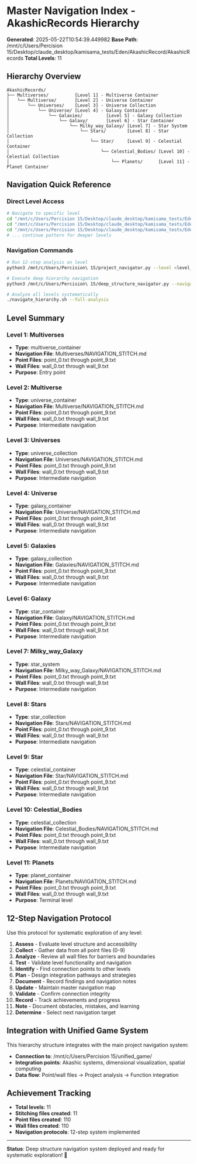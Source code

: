 # Master Navigation Index - AkashicRecords Hierarchy
**Generated**: 2025-05-22T10:54:39.449982
**Base Path**: /mnt/c/Users/Percision 15/Desktop/claude_desktop/kamisama_tests/Eden/AkashicRecord/AkashicRecords
**Total Levels**: 11

## Hierarchy Overview
```
AkashicRecords/
├── Multiverses/          [Level 1] - Multiverse Container
│   └── Multiverse/       [Level 2] - Universe Container
│       └── Universes/    [Level 3] - Universe Collection
│           └── Universe/ [Level 4] - Galaxy Container
│               └── Galaxies/         [Level 5] - Galaxy Collection
│                   └── Galaxy/       [Level 6] - Star Container
│                       └── Milky_way_Galaxy/ [Level 7] - Star System
│                           └── Stars/        [Level 8] - Star Collection
│                               └── Star/     [Level 9] - Celestial Container
│                                   └── Celestial_Bodies/ [Level 10] - Celestial Collection
│                                       └── Planets/      [Level 11] - Planet Container
```

## Navigation Quick Reference

### Direct Level Access
```bash
# Navigate to specific level
cd "/mnt/c/Users/Percision 15/Desktop/claude_desktop/kamisama_tests/Eden/AkashicRecord/AkashicRecords/Multiverses"                     # Level 1
cd "/mnt/c/Users/Percision 15/Desktop/claude_desktop/kamisama_tests/Eden/AkashicRecord/AkashicRecords/Multiverses/Multiverse"          # Level 2
cd "/mnt/c/Users/Percision 15/Desktop/claude_desktop/kamisama_tests/Eden/AkashicRecord/AkashicRecords/Multiverses/Multiverse/Universes" # Level 3
# ... continue pattern for deeper levels
```

### Navigation Commands
```bash
# Run 12-step analysis on level
python3 /mnt/c/Users/Percision\ 15/project_navigator.py --level <level_name>

# Execute deep hierarchy navigation
python3 /mnt/c/Users/Percision\ 15/deep_structure_navigator.py --navigate

# Analyze all levels systematically
./navigate_hierarchy.sh --full-analysis
```

## Level Summary

### Level 1: Multiverses
- **Type**: multiverse_container
- **Navigation File**: Multiverses/NAVIGATION_STITCH.md
- **Point Files**: point_0.txt through point_9.txt
- **Wall Files**: wall_0.txt through wall_9.txt
- **Purpose**: Entry point

### Level 2: Multiverse
- **Type**: universe_container
- **Navigation File**: Multiverse/NAVIGATION_STITCH.md
- **Point Files**: point_0.txt through point_9.txt
- **Wall Files**: wall_0.txt through wall_9.txt
- **Purpose**: Intermediate navigation

### Level 3: Universes
- **Type**: universe_collection
- **Navigation File**: Universes/NAVIGATION_STITCH.md
- **Point Files**: point_0.txt through point_9.txt
- **Wall Files**: wall_0.txt through wall_9.txt
- **Purpose**: Intermediate navigation

### Level 4: Universe
- **Type**: galaxy_container
- **Navigation File**: Universe/NAVIGATION_STITCH.md
- **Point Files**: point_0.txt through point_9.txt
- **Wall Files**: wall_0.txt through wall_9.txt
- **Purpose**: Intermediate navigation

### Level 5: Galaxies
- **Type**: galaxy_collection
- **Navigation File**: Galaxies/NAVIGATION_STITCH.md
- **Point Files**: point_0.txt through point_9.txt
- **Wall Files**: wall_0.txt through wall_9.txt
- **Purpose**: Intermediate navigation

### Level 6: Galaxy
- **Type**: star_container
- **Navigation File**: Galaxy/NAVIGATION_STITCH.md
- **Point Files**: point_0.txt through point_9.txt
- **Wall Files**: wall_0.txt through wall_9.txt
- **Purpose**: Intermediate navigation

### Level 7: Milky_way_Galaxy
- **Type**: star_system
- **Navigation File**: Milky_way_Galaxy/NAVIGATION_STITCH.md
- **Point Files**: point_0.txt through point_9.txt
- **Wall Files**: wall_0.txt through wall_9.txt
- **Purpose**: Intermediate navigation

### Level 8: Stars
- **Type**: star_collection
- **Navigation File**: Stars/NAVIGATION_STITCH.md
- **Point Files**: point_0.txt through point_9.txt
- **Wall Files**: wall_0.txt through wall_9.txt
- **Purpose**: Intermediate navigation

### Level 9: Star
- **Type**: celestial_container
- **Navigation File**: Star/NAVIGATION_STITCH.md
- **Point Files**: point_0.txt through point_9.txt
- **Wall Files**: wall_0.txt through wall_9.txt
- **Purpose**: Intermediate navigation

### Level 10: Celestial_Bodies
- **Type**: celestial_collection
- **Navigation File**: Celestial_Bodies/NAVIGATION_STITCH.md
- **Point Files**: point_0.txt through point_9.txt
- **Wall Files**: wall_0.txt through wall_9.txt
- **Purpose**: Intermediate navigation

### Level 11: Planets
- **Type**: planet_container
- **Navigation File**: Planets/NAVIGATION_STITCH.md
- **Point Files**: point_0.txt through point_9.txt
- **Wall Files**: wall_0.txt through wall_9.txt
- **Purpose**: Terminal level


## 12-Step Navigation Protocol
Use this protocol for systematic exploration of any level:

1. **Assess** - Evaluate level structure and accessibility
2. **Collect** - Gather data from all point files (0-9)
3. **Analyze** - Review all wall files for barriers and boundaries
4. **Test** - Validate level functionality and navigation
5. **Identify** - Find connection points to other levels
6. **Plan** - Design integration pathways and strategies
7. **Document** - Record findings and navigation notes
8. **Update** - Maintain master navigation map
9. **Validate** - Confirm connection integrity
10. **Record** - Track achievements and progress
11. **Note** - Document obstacles, mistakes, and learning
12. **Determine** - Select next navigation target

## Integration with Unified Game System
This hierarchy structure integrates with the main project navigation system:

- **Connection to**: /mnt/c/Users/Percision 15/unified_game/
- **Integration points**: Akashic systems, dimensional visualization, spatial computing
- **Data flow**: Point/wall files → Project analysis → Function integration

## Achievement Tracking
- **Total levels**: 11
- **Stitching files created**: 11
- **Point files created**: 110
- **Wall files created**: 110
- **Navigation protocols**: 12-step system implemented

---
**Status**: Deep structure navigation system deployed and ready for systematic exploration! 🌟
